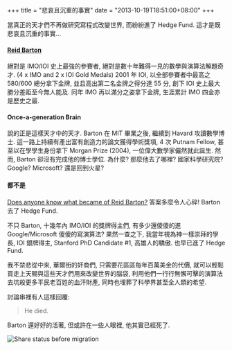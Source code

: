 +++
title = "悲哀且沉重的事實"
date = "2013-10-19T18:51:00+08:00"
+++

當真正的天才們不再做研究寫程式改變世界, 而紛紛進了 Hedge Fund.
這才是既悲哀且沉重的事實...

#### [Reid Barton](http://en.wikipedia.org/wiki/Reid_W._Barton)

絕對是 IMO/IOI 史上最強的參賽者, 絕對是數十年難得一見的數學與演算法解題奇才.
(4 x IMO and 2 x IOI Gold Medals)
2001 年 IOI, 以全部參賽者中最高之 580/600 總分拿下金牌, 並且高出第二名金牌之得分達 55 分, 創下 IOI 史上最大勝分差距至今無人能及. 同年 IMO 再以滿分之姿拿下金牌, 生涯累計 IMO 四金亦是歷史之最.

#### Once-a-generation Brain

說的正是這樣天才中的天才.
Barton 在 MIT 畢業之後, 繼續到 Havard 攻讀數學博士. 這一路上持續有產出富有創造力的論文獲得學術獎項, 4 次 Putnam Fellow, 甚至以在學學生身份拿下 Morgan Prize (2004), 一位偉大數學家儼然就此誕生. 然而, Barton 卻沒有完成他的博士學位. 為什麼? 那麼他去了哪裡? 國家科學研究院? Google? Microsoft? 還是回到火星?

#### 都不是

[Does anyone know what became of Reid Barton?](http://www.econjobrumors.com/topic/does-anyone-know-what-became-of-reid-barton "Does anyone know what became of Reid Barton?")
答案多麼令人心碎!
Barton 去了 Hedge Fund.

不只 Barton, 十幾年內 IMO/IOI 的獎牌得主們, 有多少還傻傻的進 Google/Microsoft 傻傻的寫演算法? 果然一查之下, 我當年視為神一樣崇拜的學長, IOI 銀牌得主, Stanford PhD Candidate #1, 高雄人的驕傲. 也早已進了 Hedge Fund.

我不禁悲從中來, 華爾街的奸商們, 只需要花區區每年百萬美金的代價, 就可以輕鬆買走上天賜與這些天才們用來改變世界的腦袋, 利用他們一行行無懈可擊的演算法去坑殺更多平民老百姓的血汗財產, 同時也埋葬了科學界甚至全人類的希望.

討論串裡有人這樣回覆:

> He died.

Barton 還好好的活著, 但或許在一些人眼裡, 他其實已經死了.


![Share status before
migration](/images/assets/2013-10-19-sad-and-heavy/count.png)

